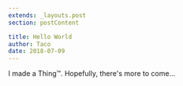 ```yaml
---
extends: _layouts.post
section: postContent

title: Hello World
author: Taco
date: 2018-07-09
---
```


I made a Thing™. Hopefully, there's more to come...